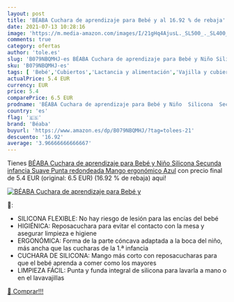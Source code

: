 ```yaml
---
layout: post
title: 'BÉABA Cuchara de aprendizaje para Bebé y al 16.92 % de rebaja'
date: 2021-07-13 10:28:16
image: 'https://m.media-amazon.com/images/I/21gHq4AjusL._SL500_._SL400_.jpg'
comments: true
category: ofertas
author: 'tole.es'
slug: 'B079NBQMHJ-es BÉABA Cuchara de aprendizaje para Bebé y Niño Silicona...'
sku: 'B079NBQMHJ-es'
tags: [ 'Bebé','Cubiertos','Lactancia y alimentación','Vajilla y cubiertos','bebé','béaba', ]
actualPrice: 5.4 EUR
currency: EUR
price: 5.4
comparePrice: 6.5 EUR
prodname: 'BÉABA Cuchara de aprendizaje para Bebé y Niño  Silicona  Secunda infancia  Suave  Punta redondeada  Mango ergonómico  Azul'
country: 'es'
flag: '🇪🇸'
brand: 'Béaba'
buyurl: 'https://www.amazon.es/dp/B079NBQMHJ/?tag=tolees-21'
descuento: '16.92'
average: '3.96666666666667'
---
```


Tienes [BÉABA Cuchara de aprendizaje para Bebé y Niño  Silicona  Secunda infancia  Suave  Punta redondeada  Mango ergonómico  Azul](https://www.amazon.es/dp/B079NBQMHJ/?tag=tolees-21) con precio final de  5.4 EUR (original: 6.5 EUR) (16.92 %  de rebaja) aqui!

[![BÉABA Cuchara de aprendizaje para Bebé y](https://m.media-amazon.com/images/I/21gHq4AjusL._SL500_._SL400_.jpg)](https://www.amazon.es/dp/B079NBQMHJ/?tag=tolees-21)

🔎:

- SILICONA FLEXIBLE: No hay riesgo de lesión para las encías del bebé
- HIGIÉNICA: Reposacuchara para evitar el contacto con la mesa y asegurar limpieza e higiene
- ERGONÓMICA: Forma de la parte cóncava adaptada a la boca del niño, más ancha que las cucharas de la 1.ª infancia
- CUCHARA DE SILICONA: Mango más corto con reposacucharas para que el bebé aprenda a comer como los mayores
- LIMPIEZA FÁCIL: Punta y funda integral de silicona para lavarla a mano o en el lavavajillas

[🛒 Comprar!!!](https://www.amazon.es/dp/B079NBQMHJ/?tag=tolees-21)
